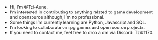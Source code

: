 - Hi, I’m @Tzi-Aune.
- I’m interested in contributing to anything related to game development and opensource although, I'm no professional.
- Some things I’m currently learning are Python, Javascript and SQL.
- I’m looking to collaborate on rpg games and open source projects.
- If you need to contact me, feel free to drop a dm via Discord: Tzi#1170.

<!---
Tzi-Aune/Tzi-Aune is a ✨ special ✨ repository because its `README.md` (this file) appears on your GitHub profile.
You can click the Preview link to take a look at your changes.
--->
